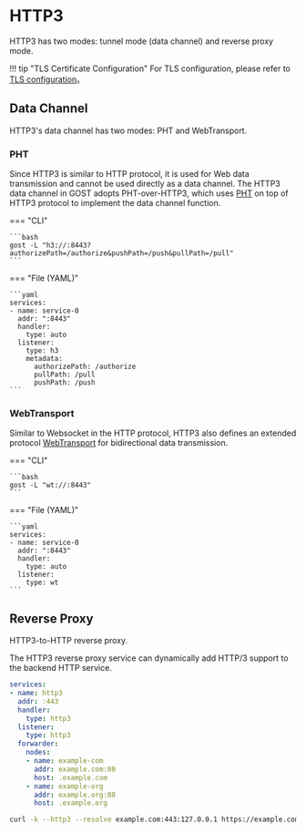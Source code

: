# HTTP3

HTTP3 has two modes: tunnel mode (data channel) and reverse proxy mode.

!!! tip "TLS Certificate Configuration"
    For TLS configuration, please refer to [TLS configuration](/en/tutorials/tls/)。

## Data Channel

HTTP3's data channel has two modes: PHT and WebTransport.

### PHT

Since HTTP3 is similar to HTTP protocol, it is used for Web data transmission and cannot be used directly as a data channel. The HTTP3 data channel in GOST adopts PHT-over-HTTP3, which uses [PHT](/en/tutorials/protocols/pht/) on top of HTTP3 protocol to implement the data channel function.

=== "CLI"

    ```bash
    gost -L "h3://:8443?authorizePath=/authorize&pushPath=/push&pullPath=/pull"
    ```

=== "File (YAML)"

    ```yaml
    services:
    - name: service-0
      addr: ":8443"
      handler:
        type: auto
      listener:
        type: h3
        metadata:
          authorizePath: /authorize
          pullPath: /pull
          pushPath: /push
    ```

### WebTransport

Similar to Websocket in the HTTP protocol, HTTP3 also defines an extended protocol [WebTransport](https://web.dev/webtransport/) for bidirectional data transmission.

=== "CLI"

    ```bash
    gost -L "wt://:8443"
    ```

=== "File (YAML)"

    ```yaml
    services:
    - name: service-0
      addr: ":8443"
      handler:
        type: auto
      listener:
        type: wt
    ```

## Reverse Proxy

HTTP3-to-HTTP reverse proxy.

The HTTP3 reverse proxy service can dynamically add HTTP/3 support to the backend HTTP service.

```yaml
services:
- name: http3
  addr: :443
  handler:
    type: http3
  listener:
    type: http3
  forwarder:
    nodes:
    - name: example-com
      addr: example.com:80
      host: .example.com
    - name: example-org
      addr: example.org:80
      host: .example.org
```

```bash
curl -k --http3 --resolve example.com:443:127.0.0.1 https://example.com
```

